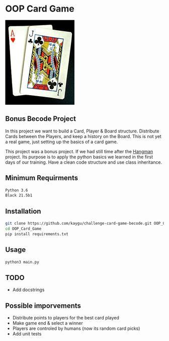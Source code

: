 # OOP Card Game

![BlackJack](assets/blackjack.jpg)

## Bonus Becode Project

In this project we want to build a Card, Player & Board structure. Distribute Cards between the Players, and keep a history on the Board. This is not yet a real game, just setting up the basics of a card game.

This project was a bonus project. If we had still time after the [Hangman](https://github.com/kaygu/hangman-python) project. Its purpose is to apply the python basics we learned in the first days of our training. Have a clean code structure and use class inheritance.

## Minimum Requirments

```txt
Python 3.6
Black 21.5b1
```

## Installation

```bash
git clone https://github.com/kaygu/challenge-card-game-becode.git OOP_Card_Game
cd OOP_Card_Game
pip install requirements.txt
```

## Usage

```bash
python3 main.py
```

## TODO

* Add docstrings

## Possible imporvements

* Distribute points to players for the best card played
* Make game end & select a winner
* Players are controled by humans (now its random card picks)
* Add unit tests